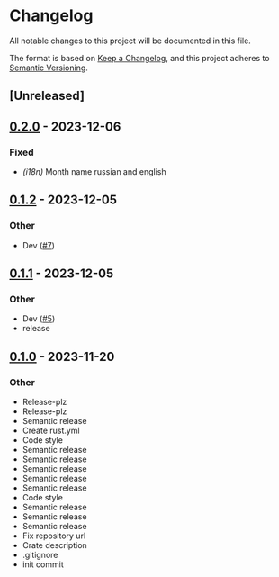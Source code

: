 # Changelog
All notable changes to this project will be documented in this file.

The format is based on [Keep a Changelog](https://keepachangelog.com/en/1.0.0/),
and this project adheres to [Semantic Versioning](https://semver.org/spec/v2.0.0.html).

## [Unreleased]

## [0.2.0](https://github.com/averichev/yew-datepicker/compare/v0.1.2...v0.2.0) - 2023-12-06

### Fixed
- *(i18n)* Month name russian and english

## [0.1.2](https://github.com/averichev/yew-datepicker/compare/v0.1.1...v0.1.2) - 2023-12-05

### Other
- Dev ([#7](https://github.com/averichev/yew-datepicker/pull/7))

## [0.1.1](https://github.com/averichev/yew-datepicker/compare/v0.1.0...v0.1.1) - 2023-12-05

### Other
- Dev ([#5](https://github.com/averichev/yew-datepicker/pull/5))
- release

## [0.1.0](https://github.com/averichev/yew-datepicker/releases/tag/v0.1.0) - 2023-11-20

### Other
- Release-plz
- Release-plz
- Semantic release
- Create rust.yml
- Code style
- Semantic release
- Semantic release
- Semantic release
- Semantic release
- Semantic release
- Code style
- Semantic release
- Semantic release
- Semantic release
- Fix repository url
- Crate description
- .gitignore
- init commit
